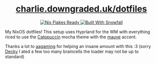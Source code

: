 <h1 align="center"><a href="https://charlie.downgraded.uk/dotfiles">charlie.downgraded.uk/dotfiles</a></h1>

<p align="center">
 <a href="https://nixos.wiki/wiki/Flakes" target="_blank">
  <img alt="Nix Flakes Ready" src="https://img.shields.io/static/v1?logo=nixos&logoColor=d8dee9&label=Nix%20Flakes&labelColor=5e81ac&message=Ready&color=d8dee9&style=for-the-badge">
</a>
 <a href="https://github.com/snowfallorg/lib" target="_blank">
  <img alt="Built With Snowfall" src="https://img.shields.io/static/v1?logoColor=d8dee9&label=Built%20With&labelColor=5e81ac&message=Snowfall&color=d8dee9&style=for-the-badge">
 </a>
</p>

My NixOS dotfiles! This setup uses Hyprland for the WM with everything riced to use the [Catppuccin](https://github.com/catppuccin) mocha theme with the [mauve](https://github.com/catppuccin/catppuccin) accent.

Thanks a lot to [aagaming](https://aagaming.me/) for helping an insane amount with this :3 (sorry [Decky](https://github.com/SteamDeckHomebrew) I ated a few too many braincells the loader may not be up to standard)
